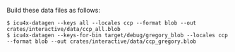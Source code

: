 Build these data files as follows:

```
$ icu4x-datagen --keys all --locales ccp --format blob --out crates/interactive/data/ccp_all.blob
$ icu4x-datagen --keys-for-bin target/debug/gregory_blob --locales ccp --format blob --out crates/interactive/data/ccp_gregory.blob
```